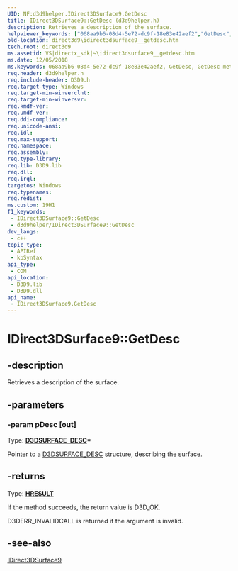 ```yaml
---
UID: NF:d3d9helper.IDirect3DSurface9.GetDesc
title: IDirect3DSurface9::GetDesc (d3d9helper.h)
description: Retrieves a description of the surface.
helpviewer_keywords: ["068aa9b6-08d4-5e72-dc9f-18e83e42aef2","GetDesc","GetDesc method [Direct3D 9]","GetDesc method [Direct3D 9]","IDirect3DSurface9 interface","IDirect3DSurface9 interface [Direct3D 9]","GetDesc method","IDirect3DSurface9.GetDesc","IDirect3DSurface9::GetDesc","d3d9helper/IDirect3DSurface9::GetDesc","direct3d9.idirect3dsurface9__getdesc"]
old-location: direct3d9\idirect3dsurface9__getdesc.htm
tech.root: direct3d9
ms.assetid: VS|directx_sdk|~\idirect3dsurface9__getdesc.htm
ms.date: 12/05/2018
ms.keywords: 068aa9b6-08d4-5e72-dc9f-18e83e42aef2, GetDesc, GetDesc method [Direct3D 9], GetDesc method [Direct3D 9],IDirect3DSurface9 interface, IDirect3DSurface9 interface [Direct3D 9],GetDesc method, IDirect3DSurface9.GetDesc, IDirect3DSurface9::GetDesc, d3d9helper/IDirect3DSurface9::GetDesc, direct3d9.idirect3dsurface9__getdesc
req.header: d3d9helper.h
req.include-header: D3D9.h
req.target-type: Windows
req.target-min-winverclnt: 
req.target-min-winversvr: 
req.kmdf-ver: 
req.umdf-ver: 
req.ddi-compliance: 
req.unicode-ansi: 
req.idl: 
req.max-support: 
req.namespace: 
req.assembly: 
req.type-library: 
req.lib: D3D9.lib
req.dll: 
req.irql: 
targetos: Windows
req.typenames: 
req.redist: 
ms.custom: 19H1
f1_keywords:
 - IDirect3DSurface9::GetDesc
 - d3d9helper/IDirect3DSurface9::GetDesc
dev_langs:
 - c++
topic_type:
 - APIRef
 - kbSyntax
api_type:
 - COM
api_location:
 - D3D9.lib
 - D3D9.dll
api_name:
 - IDirect3DSurface9.GetDesc
---
```


# IDirect3DSurface9::GetDesc


## -description

Retrieves a description of the surface.

## -parameters

### -param pDesc [out]

Type: <b><a href="https://docs.microsoft.com/windows/desktop/direct3d9/d3dsurface-desc">D3DSURFACE_DESC</a>*</b>

Pointer to a <a href="https://docs.microsoft.com/windows/desktop/direct3d9/d3dsurface-desc">D3DSURFACE_DESC</a> structure, describing the surface.

## -returns

Type: <b><a href="/windows/win32/com/structure-of-com-error-codes">HRESULT</a></b>

If the method succeeds, the return value is D3D_OK.

D3DERR_INVALIDCALL is returned if the argument is invalid.

## -see-also

<a href="https://docs.microsoft.com/windows/desktop/api/d3d9helper/nn-d3d9helper-idirect3dsurface9">IDirect3DSurface9</a>

